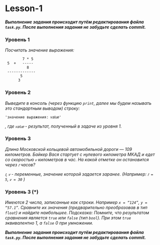 # Lesson-1


***Выполнение задания происходит путём редактирования файла `task.py`. После выполнения задания не забудьте сделать commit.***


### **Уровень 1**

*Посчитать значение выражения:*

```
        7 * 5  
 5  +   -----  
          8    
 ------------- 
       5       
      3  
```


### **Уровень 2**

*Выведите в консоль (через функцию `print`, далее мы будем называть это стандартным выводом)
строку:*
```
'значение выражения: 𝑣𝑎𝑙𝑢𝑒'
```
*, где `𝑣𝑎𝑙𝑢𝑒` - результат, полученный в задаче из уровня 1.*

### **Уровень 3**

*Длина Московской кольцевой автомобильной дороги — 109 километров. Байкер Вася стартует с
нулевого километра МКАД и едет со скоростью `𝑣` километров в час. На какой отметке он остановится
через `𝑡` часов?*


*`𝑡`, `𝑣` - переменные, значение которой задается заранее. (Например: `𝑡 = 5`, `𝑣 = 30` )*

### **Уровень 3 (*)**

*Имеются 2 числа, записанные как строки. Например `x = “124”`, `y = “57.1”`. Сравните их значения
(предварительно преобразовав в тип `float`) и найдите наибольшее.
Подсказка: Помните, что результатом сравнения является `true` или `false` (тип `bool`). При этом `true`
эквивалентно 1, а `false` 0 при умножении.*



***Выполнение задания происходит путём редактирования файла `task.py`. После выполнения задания не забудьте сделать commit.***
